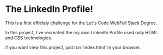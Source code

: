 # The LinkedIn Profile!

This is a first officialy challenge for the Let`s Code WebFull Stack Degree.

In this project, I`ve recreated the my own LinkedIn Profile used only HTML and CSS technologies.

if you want view this project, just run 'index.html' in your browser.
